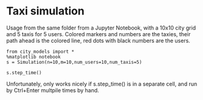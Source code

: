 # Taxi simulation

Usage from the same folder from a Jupyter Notebook, with a 10x10 city grid and 5 taxis for 5 users. Colored markers and numbers are the taxies, their path ahead is the colored line, red dots with black numbers are the users.

```
from city_models import *
%matplotlib notebook
s = Simulation(n=10,m=10,num_users=10,num_taxis=5)

s.step_time()

```

Unfortunately, only works nicely if s.step_time() is in a separate cell, and run by Ctrl+Enter multpile times by hand.
